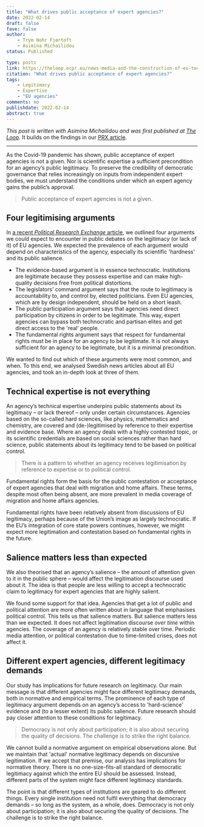 ```yaml
---
title: "What drives public acceptance of expert agencies?"
date: 2022-02-14
draft: false
fave: false
author: 
    - Trym Nohr Fjørtoft
    - Asimina Michailidou
status: Published

type: posts
link: https://theloop.ecpr.eu/news-media-and-the-construction-of-eu-technocratic-legitimacy/
citation: "What drives public acceptance of expert agencies?"
tags: 
    - Legitimacy
    - Expertise
    - "EU agencies"
comments: no
publishdate: 2022-02-14
abstract: true
---
```


*This post is written with Asimina Michailidou and was first published at [The Loop](https://theloop.ecpr.eu/news-media-and-the-construction-of-eu-technocratic-legitimacy/).* It builds on the findings in our [PRX article](/publications/fjortoft-michailidou-prx/).

---

As the Covid-19 pandemic has shown, public acceptance of expert agencies is not a given. Nor is scientific expertise a sufficient precondition for an agency’s public legitimacy. To preserve the credibility of democratic governance that relies increasingly on inputs from independent expert bodies, we must understand the conditions under which an expert agency gains the public’s approval.

> Public acceptance of expert agencies is not a given.

## Four legitimising arguments

In [a recent _Political Research Exchange_ article](https://www.tandfonline.com/doi/full/10.1080/2474736X.2021.2018266), we outlined four arguments we could expect to encounter in public debates on the legitimacy (or lack of it) of EU agencies. We expected the prevalence of each argument would depend on characteristics of the agency, especially its scientific 'hardness' and its public salience.

-   The evidence-based argument is in essence technocratic. Institutions are legitimate because they possess expertise and can make high-quality decisions free from political distortions.
-   The legislators’ command argument says that the route to legitimacy is accountability to, and control by, elected politicians. Even EU agencies, which are by design independent, should be held on a short leash.
-   The public participation argument says that agencies need direct participation by citizens in order to be legitimate. This way, expert agencies can bypass both technocratic and partisan elites and get direct access to the 'real' people.
-   The fundamental rights argument says that respect for fundamental rights must be in place for an agency to be legitimate. It is not always sufficient for an agency to be legitimate, but it is a minimal precondition.

We wanted to find out which of these arguments were most common, and when. To this end, we analysed Swedish news articles about all EU agencies, and took an in-depth look at three of them.

## Technical expertise is not everything

An agency’s technical expertise underpins public statements about its legitimacy – or lack thereof – only under certain circumstances. Agencies based on the so-called hard sciences, like physics, mathematics and chemistry, are covered and (de-)legitimised by reference to their expertise and evidence base. Where an agency deals with a highly contested topic, or its scientific credentials are based on social sciences rather than hard science, public statements about its legitimacy tend to be based on political control.

> There is a pattern to whether an agency receives legitimisation by reference to expertise or to political control.

Fundamental rights form the basis for the public contestation or acceptance of expert agencies that deal with migration and home affairs. These terms, despite most often being absent, are more prevalent in media coverage of migration and home affairs agencies.

Fundamental rights have been relatively absent from discussions of EU legitimacy, perhaps because of the Union’s image as largely technocratic. If the EU’s integration of core state powers continues, however, we might expect more legitimation and contestation based on fundamental rights in the future.

## Salience matters less than expected

We also theorised that an agency’s salience – the amount of attention given to it in the public sphere – would affect the legitimation discourse used about it. The idea is that people are less willing to accept a technocratic claim to legitimacy for expert agencies that are highly salient.

We found some support for that idea. Agencies that get a lot of public and political attention are more often written about in language that emphasises political control. This tells us that salience matters. But salience matters less than we expected. It does not affect legitimation discourse _over time_ within agencies. The coverage of an agency is relatively stable over time. Periodic media attention, or political contestation due to time-limited crises, does not affect it.

## Different expert agencies, different legitimacy demands

Our study has implications for future research on legitimacy. Our main message is that different agencies might face different legitimacy demands, both in normative and empirical terms. The prominence of each type of legitimacy argument depends on an agency’s access to 'hard-science' evidence and (to a lesser extent) its public salience. Future research should pay closer attention to these conditions for legitimacy.

> Democracy is not only about participation; it is also about securing the quality of decisions. The challenge is to strike the right balance.

We cannot build a normative argument on empirical observations alone. But we maintain that 'actual' normative legitimacy depends on discursive legitimation. If we accept that premise, our analysis has implications for normative theory. There is no one-size-fits-all standard of democratic legitimacy against which the entire EU should be assessed. Instead, different parts of the system might face different legitimacy standards.

The point is that different types of institutions are geared to do different things. Every single institution need not fulfil everything that democracy demands – so long as the system, as a whole, does. Democracy is not only about participation; it is also about securing the quality of decisions. The challenge is to strike the right balance.